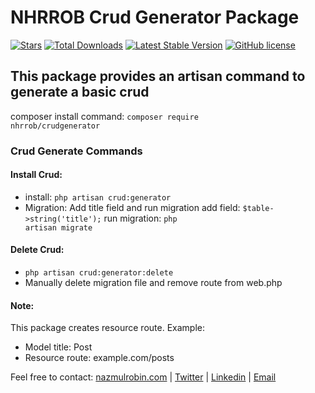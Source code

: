 # NHRROB Crud Generator Package

<p align="left">
<a href="https://github.com/nhrrob/crudgenerator/stargazers"><img src="https://img.shields.io/github/stars/nhrrob/crudgenerator?style=flat-square" alt="Stars"></a>
<a href="https://packagist.org/packages/nhrrob/crudgenerator"><img src="https://img.shields.io/packagist/dt/nhrrob/crudgenerator.svg?style=flat-square" alt="Total Downloads"></a>
<a href="https://packagist.org/packages/nhrrob/crudgenerator"><img src="https://img.shields.io/packagist/v/nhrrob/crudgenerator" alt="Latest Stable Version"></a>
<a href="https://github.com/nhrrob/crudgenerator/blob/master/LICENSE.md"><img alt="GitHub license" src="https://img.shields.io/github/license/nhrrob/crudgenerator"></a>
</p>


## This package provides an artisan command to generate a basic crud

composer install command: 
<code>composer require nhrrob/crudgenerator</code>


### Crud Generate Commands

#### Install Crud:
- install: <code>php artisan crud:generator</code>
- Migration: Add title field and run migration
   add field: <code>$table->string('title');</code>
   run migration: <code>php artisan migrate</code>

#### Delete Crud:
- <code>php artisan crud:generator:delete</code>
- Manually delete migration file and remove route from web.php


#### Note: 
This package creates resource route.
Example:
- Model title: Post
- Resource route: example.com/posts 

Feel free to contact: 
<a href="https://www.nazmulrobin.com/">nazmulrobin.com</a> | <a href="https://twitter.com/nhr_rob">Twitter</a> | <a href="https://www.linkedin.com/in/nhrrob/">Linkedin</a> | <a href="mailto:robin.sust08@gmail.com">Email</a>
